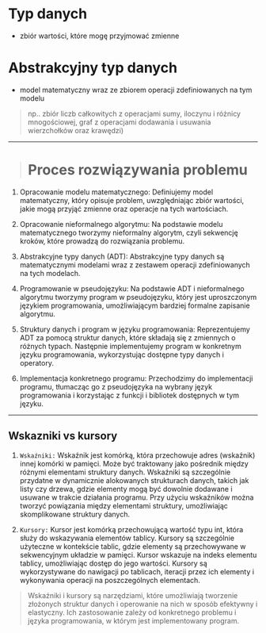 # Typ danych 
* zbiór wartości, które mogę przyjmować zmienne
# Abstrakcyjny typ danych

* model matematyczny wraz ze zbiorem operacji zdefiniowanych na tym modelu
>np.. zbiór liczb całkowitych z operacjami  sumy, iloczynu i różnicy mnogościowej, graf  z operacjami dodawania i usuwania
wierzchołków oraz krawędzi)
---

> # Proces rozwiązywania problemu

1. Opracowanie modelu matematycznego: Definiujemy model matematyczny, który opisuje problem, uwzględniając zbiór wartości, jakie mogą przyjąć zmienne oraz operacje na tych wartościach.

2. Opracowanie nieformalnego algorytmu: Na podstawie modelu matematycznego tworzymy nieformalny algorytm, czyli sekwencję kroków, które prowadzą do rozwiązania problemu.

3. Abstrakcyjne typy danych (ADT): Abstrakcyjne typy danych są matematycznymi modelami wraz z zestawem operacji zdefiniowanych na tych modelach.

4. Programowanie w pseudojęzyku: Na podstawie ADT i nieformalnego algorytmu tworzymy program w pseudojęzyku, który jest uproszczonym językiem programowania, umożliwiającym bardziej formalne zapisanie algorytmu.

5. Struktury danych i program w języku programowania: Reprezentujemy ADT za pomocą struktur danych, które składają się z zmiennych o różnych typach. Następnie implementujemy program w konkretnym języku programowania, wykorzystując dostępne typy danych i operatory.

6. Implementacja konkretnego programu: Przechodzimy do implementacji programu, tłumacząc go z pseudojęzyka na wybrany język programowania i korzystając z funkcji i bibliotek dostępnych w tym języku.


---
## Wskazniki vs kursory 
1. `Wskaźniki:` Wskaźnik jest komórką, która przechowuje adres (wskaźnik) innej komórki w pamięci. Może być traktowany jako pośrednik między różnymi elementami struktury danych. Wskaźniki są szczególnie przydatne w dynamicznie alokowanych strukturach danych, takich jak listy czy drzewa, gdzie elementy mogą być dowolnie dodawane i usuwane w trakcie działania programu. Przy użyciu wskaźników można tworzyć powiązania między elementami struktury, umożliwiając skomplikowane struktury danych.

2. `Kursory:` Kursor jest komórką przechowującą wartość typu int, która służy do wskazywania elementów tablicy. Kursory są szczególnie użyteczne w kontekście tablic, gdzie elementy są przechowywane w sekwencyjnym układzie w pamięci. Kursor wskazuje na indeks elementu tablicy, umożliwiając dostęp do jego wartości. Kursory są wykorzystywane do nawigacji po tablicach, iteracji przez ich elementy i wykonywania operacji na poszczególnych elementach.

>Wskaźniki i kursory są narzędziami, które umożliwiają tworzenie złożonych struktur danych i operowanie na nich w sposób efektywny i elastyczny. Ich zastosowanie zależy od konkretnego problemu i języka programowania, w którym jest implementowany program.